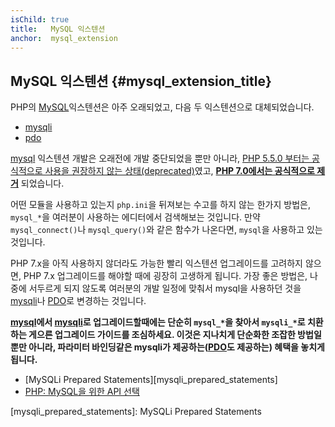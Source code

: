 ```yaml
---
isChild: true
title:   MySQL 익스텐션
anchor:  mysql_extension
---
```


## MySQL 익스텐션 {#mysql_extension_title}

PHP의 [MySQL][mysql]익스텐션은 아주 오래되었고, 다음 두 익스텐션으로 대체되었습니다.

- [mysqli]
- [pdo]

[mysql] 익스텐션 개발은 오래전에 개발 중단되었을 뿐만 아니라, [PHP 5.5.0 부터는 공식적으로 사용을 권장하지 않는 상태(deprecated)][mysql_deprecated]였고, **[PHP 7.0에서는 공식적으로 제거][mysql_removed]** 되었습니다.

어떤 모듈을 사용하고 있는지 `php.ini`을 뒤져보는 수고를 하지 않는 한가지 방법은, `mysql_*`을 여러분이 사용하는 에디터에서
검색해보는 것입니다. 만약 `mysql_connect()`나 `mysql_query()`와 같은 함수가 나온다면, `mysql`을 사용하고 있는 것입니다.

PHP 7.x을 아직 사용하지 않더라도 가능한 빨리 익스텐션 업그레이드를 고려하지 않으면, PHP 7.x 업그레이드를 해야할 때에 굉장히 고생하게 됩니다.
가장 좋은 방법은, 나중에 서두르게 되지 않도록 여러분의 개발 일정에 맞춰서 mysql을 사용하던 것을 [mysqli]나 [PDO]로 변경하는 것입니다.

**[mysql]에서 [mysqli]로 업그레이드할때에는 단순히 `mysql_*`을 찾아서 `mysqli_*`로 치환하는 게으른 업그레이드 가이드를 조심하세요.
이것은 지나치게 단순화한 조잡한 방법일 뿐만 아니라, 파라미터 바인딩같은 mysqli가 제공하는([PDO][pdo]도 제공하는) 혜택을 놓치게 됩니다.**

* [MySQLi Prepared Statements][mysqli_prepared_statements]
* [PHP: MySQL을 위한 API 선택][mysql_api]

[mysql]: https://secure.php.net/mysqli
[mysql_deprecated]: https://secure.php.net/migration55.deprecated
[mysql_removed]: https://secure.php.net/manual/migration70.removed-exts-sapis.php
[mysqli]: https://secure.php.net/mysqli
[pdo]: https://secure.php.net/pdo
[mysql_api]: https://secure.php.net/mysqlinfo.api.choosing
[mysqli_prepared_statements]: MySQLi Prepared Statements
